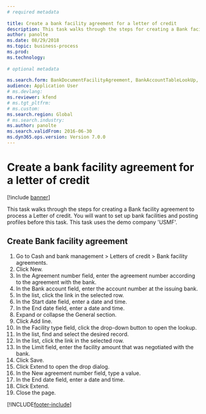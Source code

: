 ```yaml
--- 
# required metadata 
 
title: Create a bank facility agreement for a letter of credit
description: This task walks through the steps for creating a Bank facility agreement to process a Letter of credit. 
author: panolte
ms.date: 08/29/2018
ms.topic: business-process 
ms.prod:  
ms.technology:  
 
# optional metadata 
 
ms.search.form: BankDocumentFacilityAgreement, BankAccountTableLookUp, BankDocumentFacilityAgreementExtension, DefaultDashboard   
audience: Application User 
# ms.devlang:  
ms.reviewer: kfend
# ms.tgt_pltfrm:  
# ms.custom:  
ms.search.region: Global
# ms.search.industry: 
ms.author: panolte
ms.search.validFrom: 2016-06-30 
ms.dyn365.ops.version: Version 7.0.0 
---
```

# Create a bank facility agreement for a letter of credit

[!include [banner](../../includes/banner.md)]

This task walks through the steps for creating a Bank facility agreement to process a Letter of credit. You will want to set up bank facilities and posting profiles before this task.  This task uses the demo company 'USMF'.  


## Create Bank facility agreement
1. Go to Cash and bank management > Letters of credit > Bank facility agreements.
2. Click New.
3. In the Agreement number field, enter the agreement number according to the agreement with the bank.
4. In the Bank account field, enter the account number at the issuing bank.
5. In the list, click the link in the selected row.
6. In the Start date field, enter a date and time.
7. In the End date field, enter a date and time.
8. Expand or collapse the General section.
9. Click Add line.
10. In the Facility type field, click the drop-down button to open the lookup.
11. In the list, find and select the desired record.
12. In the list, click the link in the selected row.
13. In the Limit field, enter the facility amount that was negotiated with the bank.
14. Click Save.
15. Click Extend to open the drop dialog.
16. In the New agreement number field, type a value.
17. In the End date field, enter a date and time.
18. Click Extend.
19. Close the page.



[!INCLUDE[footer-include](../../../includes/footer-banner.md)]
